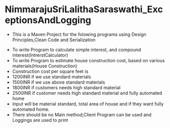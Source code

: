 # NimmarajuSriLalithaSaraswathi_ExceptionsAndLogging
- This is a Maven Project for the folowing programs using Design Principles,Clean Code and Serialization
 * To write Program to calculate simple interest, and compound interest(IntrerstCalculator)
 * To write Program to estimate house construction cost, based on various  materials(House Construction)
 * Construction cost per square feet is
 * 1200INR if we use standard materials
 * 1500INR if we use above standard materials
 * 1800INR if customers needs high standard material
 * 2500INR if customer needs high standard material and fully automated home
 * Input will be material standard, total area of house and if they want fully automated home.
 * There should be no Main method,Client Program can be used and Loggings are used to print 
